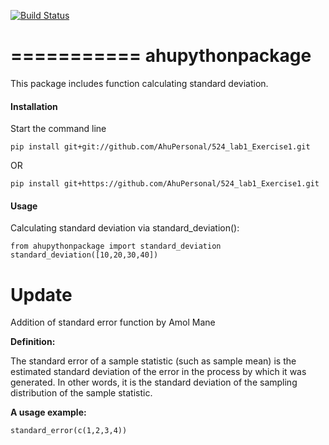 
[![Build Status](https://travis-ci.org/AhuPersonal/524_lab1_Exercise1.svg?branch=master)](https://travis-ci.org/AhuPersonal/524_lab1_Exercise1)

===========
ahupythonpackage
===========

This package includes function calculating standard deviation.



#### Installation

Start the command line  

`pip install git+git://github.com/AhuPersonal/524_lab1_Exercise1.git`

OR

`pip install git+https://github.com/AhuPersonal/524_lab1_Exercise1.git`

#### Usage

Calculating standard deviation via standard_deviation():  
```
from ahupythonpackage import standard_deviation
standard_deviation([10,20,30,40])

```


# Update

Addition of standard error function by Amol Mane

**Definition:**

The standard error of a sample statistic (such as sample mean) is the estimated standard deviation of the error in the process by which it was generated. In other words, it is the standard deviation of the sampling distribution of the sample statistic.

**A usage example:**

    standard_error(c(1,2,3,4))
